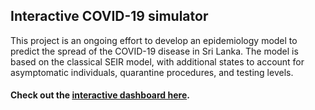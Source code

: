 ## Interactive COVID-19 simulator

This project is an ongoing effort to develop an epidemiology model to predict the spread of the COVID-19 disease in Sri Lanka. The model is based on the classical SEIR model, with additional states to account for asymptomatic individuals, quarantine procedures, and testing levels.


#### Check out the [**interactive dashboard here**](https://www.slcovidmodel.com/).
